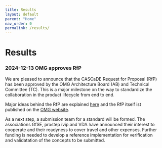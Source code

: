 ```yaml
---
title: Results
layout: default
parent: "Home"
nav_order: 0
permalink: /results/
---
```


# Results

### 2024-12-13 OMG approves RfP

We are pleased to announce that the CASCaDE Request for Proposal (RfP) has been approved by the OMG Architecture Board (AB) and Technical Committee (TC). 
This is a major milestone on the way to standardize the collaboration in the product lifecycle from end to end.

Major ideas behind the RfP are explained <a href="../files/documents/2024-12%20CASCaDE-Introduction%20OMG.pdf" target="_blank" >here</a> 
and the RfP itself ist published on the <a href="https://www.omg.org/cgi-bin/doc?mantis/24-12-03.pdf" target="_blank" >OMG website</a>.

As a next step, a submission team for a standard will be formed. The associations GfSE, prostep ivip and VDA have announced their interest 
to cooperate and their readyness to cover travel and other expenses. Further funding is needed to 
develop a reference implementation for verification and validatation of the concepts to be submitted.
